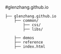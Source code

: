 #glenzhang.github.io
 
    ├── glenzhang.github.io
        ├── common/                
            ├── css/    
            ├── libs/    
     
        ├── demos
        ├── reference
        ├── index.html
